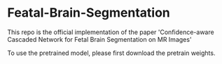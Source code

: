 # Featal-Brain-Segmentation
This repo is the official implementation of the paper 'Confidence-aware Cascaded Network for Fetal Brain Segmentation on MR Images'

To use the pretrained model, please first download the pretrain weights.
